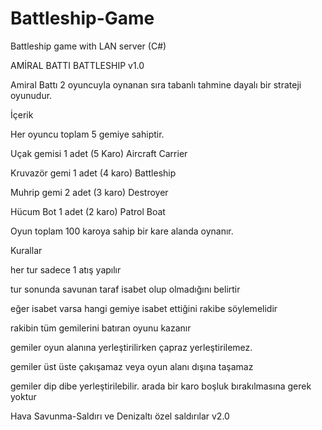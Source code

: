 # Battleship-Game
Battleship game with LAN server (C#)

AMİRAL BATTI BATTLESHIP v1.0

Amiral Battı 2 oyuncuyla oynanan sıra tabanlı tahmine dayalı bir strateji oyunudur.

İçerik

Her oyuncu toplam 5 gemiye sahiptir.

Uçak     gemisi 1 adet (5 Karo) Aircraft Carrier

Kruvazör gemi   1 adet (4 karo) Battleship

Muhrip   gemi   2 adet (3 karo) Destroyer

Hücum    Bot    1 adet (2 karo) Patrol Boat


Oyun toplam 100 karoya sahip bir kare alanda oynanır.

Kurallar

her tur sadece 1 atış yapılır

tur sonunda savunan taraf isabet olup olmadığını belirtir

eğer isabet varsa hangi gemiye isabet ettiğini rakibe söylemelidir

rakibin tüm gemilerini batıran oyunu kazanır

gemiler oyun alanına yerleştirilirken çapraz yerleştirilemez.

gemiler üst üste çakışamaz veya oyun alanı dışına taşamaz

gemiler dip dibe yerleştirilebilir. arada bir karo boşluk bırakılmasına gerek yoktur


Hava Savunma-Saldırı ve Denizaltı özel saldırılar v2.0
